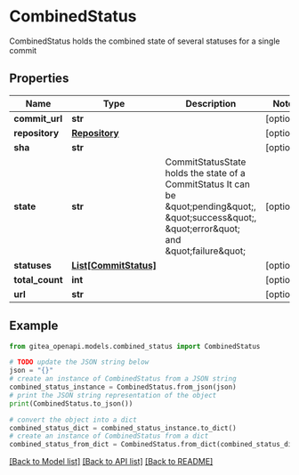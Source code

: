 # CombinedStatus

CombinedStatus holds the combined state of several statuses for a single commit

## Properties

Name | Type | Description | Notes
------------ | ------------- | ------------- | -------------
**commit_url** | **str** |  | [optional] 
**repository** | [**Repository**](Repository.md) |  | [optional] 
**sha** | **str** |  | [optional] 
**state** | **str** | CommitStatusState holds the state of a CommitStatus It can be \&quot;pending\&quot;, \&quot;success\&quot;, \&quot;error\&quot; and \&quot;failure\&quot; | [optional] 
**statuses** | [**List[CommitStatus]**](CommitStatus.md) |  | [optional] 
**total_count** | **int** |  | [optional] 
**url** | **str** |  | [optional] 

## Example

```python
from gitea_openapi.models.combined_status import CombinedStatus

# TODO update the JSON string below
json = "{}"
# create an instance of CombinedStatus from a JSON string
combined_status_instance = CombinedStatus.from_json(json)
# print the JSON string representation of the object
print(CombinedStatus.to_json())

# convert the object into a dict
combined_status_dict = combined_status_instance.to_dict()
# create an instance of CombinedStatus from a dict
combined_status_from_dict = CombinedStatus.from_dict(combined_status_dict)
```
[[Back to Model list]](../README.md#documentation-for-models) [[Back to API list]](../README.md#documentation-for-api-endpoints) [[Back to README]](../README.md)


